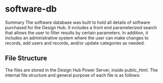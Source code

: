 # software-db
 
Summary
The software database was built to hold all details of software purchased for the Design Hub. It includes a front end parameterized search that allows the user to filter results by certain parameters. In addition, it includes an administrative system where the user can make changes to records, add users and records, and/or update categories as needed.

<h2>File Structure</h2>
The files are stored in the Design Hub Power Server, inside public_html. The internal file structure and general purpose of each file is as follows: